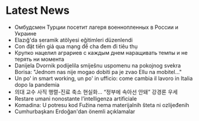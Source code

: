# Latest News
-  Омбудсмен Турции посетит лагеря военнопленных в России и Украине
-  Elazığ'da seramik atölyesi eğitimleri düzenlendi
-  Con đặt tiền giả qua mạng để cha đem đi tiêu thụ
-  Крупко нацелил аграриев с каждым днем наращивать темпы и не терять ни момента
-  Danijela Dvornik podijelila smiješnu uspomenu na pokojnog svekra Borisa: "Jednom nas nije mogao dobiti pa je zvao Ellu na mobitel..."
-  Un po' in smart working, un po' in ufficio: come cambia il lavoro in Italia dopo la pandemia
-  의대 교수 사직 행렬-진료 축소 현실화… “정부에 속아선 안돼” 강경론 우세
-  Restare umani nonostante l’intelligenza artificiale
-  Komadina: U potresu kod Fužina nema materijalnih šteta ni ozlijeđenih
-  Cumhurbaşkanı Erdoğan'dan önemli açıklamalar
